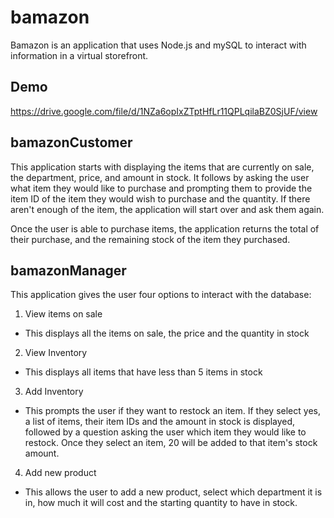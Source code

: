 # bamazon
Bamazon is an application that uses Node.js and mySQL to interact with information in a virtual storefront. 

## Demo
https://drive.google.com/file/d/1NZa6opIxZTptHfLr11QPLqilaBZ0SjUF/view

## bamazonCustomer

This application starts with displaying the items that are currently on sale, the department, price, and amount in stock. 
It follows by asking the user what item they would like to purchase and prompting them to provide the item ID of the item they would wish to purchase and the quantity. If there aren't enough of the item, the application will start over and ask them again. 

Once the user is able to purchase items, the application returns the total of their purchase, and the remaining stock of the item they purchased.

## bamazonManager

This application gives the user four options to interact with the database:

1. View items on sale
  * This displays all the items on sale, the price and the quantity in stock
2. View Inventory
  * This displays all items that have less than 5 items in stock
3. Add Inventory
  * This prompts the user if they want to restock an item. If they select yes, a list of items, their item IDs and the amount in stock is displayed, followed by a question asking the user which item they would like to restock. Once they select an item, 20 will be added to that item's stock amount.
4. Add new product
  * This allows the user to add a new product, select which department it is in, how much it will cost and the starting quantity to have in stock. 

